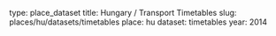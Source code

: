 type: place_dataset
title: Hungary / Transport Timetables
slug: places/hu/datasets/timetables
place: hu
dataset: timetables
year: 2014
